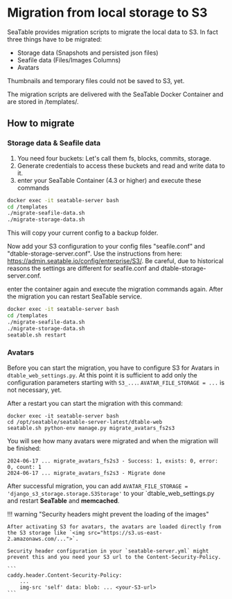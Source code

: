 # Migration from local storage to S3

SeaTable provides migration scripts to migrate the local data to S3. In fact three things have to be migrated:

- Storage data (Snapshots and persisted json files)
- Seafile data (Files/Images Columns)
- Avatars

Thumbnails and temporary files could not be saved to S3, yet.

The migration scripts are delivered with the SeaTable Docker Container and are stored in /templates/.

## How to migrate

### Storage data & Seafile data

<!-- md:version 4.3 -->
<!-- md:flag enterprise -->

1. You need four buckets: Let's call them fs, blocks, commits, storage.
2. Generate credentials to access these buckets and read and write data to it.
3. enter your SeaTable Container (4.3 or higher) and execute these commands

```bash
docker exec -it seatable-server bash
cd /templates
./migrate-seafile-data.sh
./migrate-storage-data.sh
```

This will copy your current config to a backup folder.

Now add your S3 configuration to your config files "seafile.conf" and "dtable-storage-server.conf". Use the instructions from here:
https://admin.seatable.io/config/enterprise/S3/. Be careful, due to historical reasons the settings are different for seafile.conf and dtable-storage-server.conf.

enter the container again and execute the migration commands again. After the migration you can restart SeaTable service.

```bash
docker exec -it seatable-server bash
cd /templates
./migrate-seafile-data.sh
./migrate-storage-data.sh
seatable.sh restart
```

### Avatars

<!-- md:version 4.4 -->
<!-- md:flag enterprise -->

Before you can start the migration, you have to configure S3 for Avatars in `dtable_web_settings.py`. At this point it is sufficient to add only the configuration parameters starting with `S3_...`.
`AVATAR_FILE_STORAGE = ...` is not necessary, yet.

After a restart you can start the migration with this command:

```
docker exec -it seatable-server bash
cd /opt/seatable/seatable-server-latest/dtable-web
seatable.sh python-env manage.py migrate_avatars_fs2s3
```

You will see how many avatars were migrated and when the migration will be finished:

```
2024-06-17 ... migrate_avatars_fs2s3 - Success: 1, exists: 0, error: 0, count: 1
2024-06-17 ... migrate_avatars_fs2s3 - Migrate done
```

After successful migration, you can add `AVATAR_FILE_STORAGE = 'django_s3_storage.storage.S3Storage'` to your `dtable_web_settings.py and restart **SeaTable** and **memcached**.

!!! warning "Security headers might prevent the loading of the images"

    After activating S3 for avatars, the avatars are loaded directly from the S3 storage like `<img src="https://s3.us-east-2.amazonaws.com/...">`.

    Security header configuration in your `seatable-server.yml` might prevent this and you need your S3 url to the Content-Security-Policy.

    ```
    caddy.header.Content-Security-Policy:
        ...
        img-src 'self' data: blob: ... <your-S3-url>
    ```
